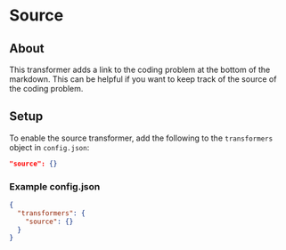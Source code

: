 # Source

## About

This transformer adds a link to the coding problem at the bottom of the markdown.
This can be helpful if you want to keep track of the source of the coding problem.

## Setup

To enable the source transformer, add the following to the `transformers` object in `config.json`:

```json
"source": {}
```

### Example config.json

```json
{
  "transformers": {
    "source": {}
  }
}
```
